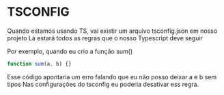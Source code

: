 # TSCONFIG

Quando estamos usando TS, vai existir um arquivo tsconfig.json em nosso projeto
Lá estará todos as regras que o nosso Typescript deve seguir

Por exemplo, quando eu crio a função sum()

```ts
function sum(a, b) {}
```

Esse código apontaria um erro falando que eu não posso deixar a e b sem tipos
Nas configurações do tsconfig eu poderia desativar ess regra.

